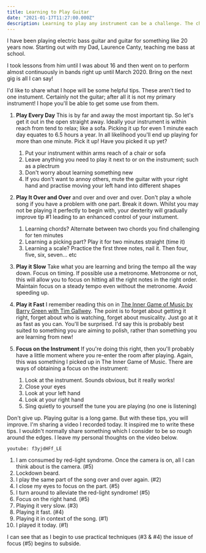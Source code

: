 ```yaml
---
title: Learning to Play Guitar
date: "2021-01-17T11:27:00.000Z"
description: Learning to play any instrument can be a challenge. The challenge is to maintain continuous effort.
---
```


I have been playing electric bass guitar and guitar for something like 20 years now. Starting out with my Dad, Laurence Canty, teaching me bass at school.

I took lessons from him until I was about 16 and then went on to perform almost continuously in bands right up until March 2020. Bring on the next gig is all I can say!

I'd like to share what I hope will be some helpful tips. These aren't tied to one instument. Certainly not the guitar; after all it is not my primary instrument! I hope you'll be able to get some use from them.

1. **Play Every Day** This is by far and away the most important tip. So let's get it out in the open straight away. Ideally your instrument is within reach from tend to relax; like a sofa. Picking it up for even 1 minute each day equates to 6.5 hours a year. In all likelihood you'll end up playing for more than one minute. Pick it up! Have you picked it up yet?

   1. Put your instrument within arms reach of a chair or sofa
   2. Leave anything you need to play it next to or on the instrument; such as a plectrum
   3. Don't worry about learning something new
   4. If you don't want to annoy others, mute the guitar with your right hand and practise moving your left hand into different shapes

2. **Play It Over and Over** and over and over and over. Don't play a whole song if you have a problem with one part. Break it down. Whilst you may not be playing it perfectly to begin with, your dexterity will gradually improve tip #1 leading to an enhanced control of your instument.

   1. Learning chords? Alternate between two chords you find challenging for ten minutes
   2. Learning a picking part? Play it for two minutes straight (time it)
   3. Learning a scale? Practice the first three notes, nail it. Then four, five, six, seven... etc

3. **Play it Slow** Take what you are learning and bring the tempo all the way down. Focus on timing. If possible use a metronome. Metronome or not, this will allow you to focus on hitting all the right notes in the right order. Maintain focus on a steady tempo even without the metronome. Avoid speeding up.

4. **Play it Fast** I remember reading this on in [The Inner Game of Music by Barry Green with Tim Gallwey][0]. The point is to forget about getting it right, forget about who is watching, forget about musicality. Just go at it as fast as you can. You'll be surprised. I'd say this is probably best suited to something you are aiming to polish, rather than something you are learning from new!

5. **Focus on the Instrument** If you're doing this right, then you'll probably have a little moment where you re-enter the room after playing. Again, this was something I picked up in The Inner Game of Music. There are ways of obtaining a focus on the instrument:
   1. Look at the instrument. Sounds obvious, but it really works!
   2. Close your eyes
   3. Look at your left hand
   4. Look at your right hand
   5. Sing quietly to yourself the tune you are playing (no one is listening)

Don't give up. Playing guitar is a long game. But with these tips, you will improve. I'm sharing a video I recorded today. It inspired me to write these tips. I wouldn't normally share something which I consider to be so rough around the edges. I leave my personal thoughts on the video below.

`youtube: f3yjdHFf_LE`

1. I am consumed by red-light syndrome. Once the camera is on, all I can think about is the camera. (#5)
2. Lockdown beard.
3. I play the same part of the song over and over again. (#2)
4. I close my eyes to focus on the part. (#5)
5. I turn around to alleviate the red-light syndrome! (#5)
6. Focus on the right hand. (#5)
7. Playing it very slow. (#3)
8. Playing it fast. (#4)
9. Playing it in context of the song. (#1)
10. I played it today. (#1)

I can see that as I begin to use practical techniques (#3 & #4) the issue of focus (#5) begins to subside.

[0]: https://theinnergame.com/inner-game-books/inner-game-of-music/
